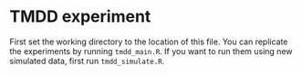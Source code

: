 # TMDD experiment

First set the working directory to the location of this file. You can replicate
the experiments by running `tmdd_main.R`. If you want 
to run them using new simulated data, first run `tmdd_simulate.R`. 
